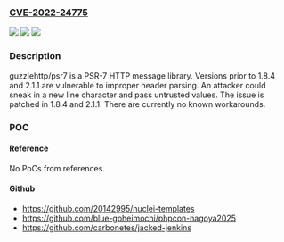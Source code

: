 ### [CVE-2022-24775](https://cve.mitre.org/cgi-bin/cvename.cgi?name=CVE-2022-24775)
![](https://img.shields.io/static/v1?label=Product&message=psr7&color=blue)
![](https://img.shields.io/static/v1?label=Version&message=n%2Fa&color=blue)
![](https://img.shields.io/static/v1?label=Vulnerability&message=CWE-20%3A%20Improper%20Input%20Validation&color=brighgreen)

### Description

guzzlehttp/psr7 is a PSR-7 HTTP message library. Versions prior to 1.8.4 and 2.1.1 are vulnerable to improper header parsing. An attacker could sneak in a new line character and pass untrusted values. The issue is patched in 1.8.4 and 2.1.1. There are currently no known workarounds.

### POC

#### Reference
No PoCs from references.

#### Github
- https://github.com/20142995/nuclei-templates
- https://github.com/blue-goheimochi/phpcon-nagoya2025
- https://github.com/carbonetes/jacked-jenkins

